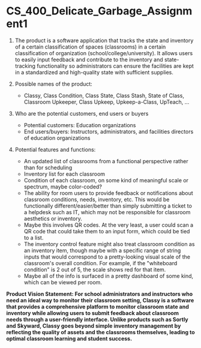 # CS_400_Delicate_Garbage_Assignment1

1.  The product is a software application that tracks the state and inventory of a certain classification of spaces (classrooms) in a certain classification of organization (school/college/university). It allows users to easily input feedback and contribute to the inventory and state-tracking functionality so administrators can ensure the facilities are kept in a standardized and high-quality state with sufficient supplies.
 
2.  Possible names of the product:
     - Classy, Class Condition, Class State, Class Stash, State of Class, Classroom Upkeeper, Class Upkeep, Upkeep-a-Class, UpTeach, ... 
 
3.  Who are the potential customers, end users or buyers
     - Potential customers: Education organizations
     - End users/buyers: Instructors, administrators, and facilities directors of education organizations
 
4. Potential features and functions:
     - An updated list of classrooms from a functional perspective rather than for scheduling
     - Inventory list for each classroom
     - Condition of each classroom, on some kind of meaningful scale or spectrum, maybe color-coded?
     - The ability for room users to provide feedback or notifications about classroom conditions, needs, inventory, etc. This would be functionally different/easier/better than simply submitting a ticket to a helpdesk such as IT, which may not be responsible for classroom aesthetics or inventory.
     - Maybe this involves QR codes.  At the very least, a user could scan a QR code that could take them to an input form, which could be tied to a list.
     - The inventory control feature might also treat classroom condition as an inventory item, though maybe with a specific range of string inputs that would correspond to a pretty-looking visual scale of the classroom's overall condition. For example, if the "whiteboard condition" is 2 out of 5, the scale shows red for that item.
     - Maybe all of the info is surfaced in a pretty dashboard of some kind, which can be viewed per room.

**Product Vision Statement: For school administrators and instructors who need an ideal way to monitor their classroom setting, Classy is a software that provides a comprehensive platform to monitor classroom state and inventory while allowing users to submit feedback about classroom needs through a user-friendly interface. Unlike products such as Sortly and Skyward, Classy goes beyond simple inventory management by reflecting the quality of assets and the classrooms themselves, leading to optimal classroom learning and student success.**
